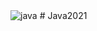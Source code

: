 <img src="https://play-lh.googleusercontent.com/MK12c7vLGVgCgTUvuhlb9b69BwO0-UqsLkvzrHef46xT1ilYoMknDa-Nq0HZwFDX8ts" alt="java">
# Java2021
